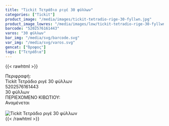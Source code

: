 ```yaml
---
title: "Tickit Τετράδιο ριγέ 30 φύλλων"
categories: ["Tickit"]
product_image: "/media/images/tickit-tetradio-rige-30-fyllwn.jpg"
product_image_lowres: "/media/images/low/tickit-tetradio-rige-30-fyllwn.jpg"
barcode: "5202576161443"
varos: "30 φύλλων"
bar_img: "/media/svg/barcode.svg"
var_img: "/media/svg/varos.svg"
gencat: ["Όροφος"]
tags: ["Τετράδια"]
---
```

{{< rawhtml >}}

<div class="sload712"><div class="product"><div id="sistatika">Περιφραφή:</div><div class="alltext">Tickit Τετράδιο ριγέ 30 φύλλων</div><div id="barcode"><div id="barimage1"></div><span id="bartext">5202576161443</span></div><div id="varos"><div id="temimg"></div><span id="varostext">30 φύλλων</span></div><div id="kivotio">ΠΕΡΙΕΧΟΜΕΝΟ ΚΙΒΩΤΙΟΥ:<br>Αναμένεται</div><br><div class="pimg"><img alt="Tickit Τετράδιο ριγέ 30 φύλλων" title="Tickit Τετράδιο ριγέ 30 φύλλων" src="/media/images/tickit-tetradio-rige-30-fyllwn.jpg"></div></div></div>
{{< /rawhtml >}}


